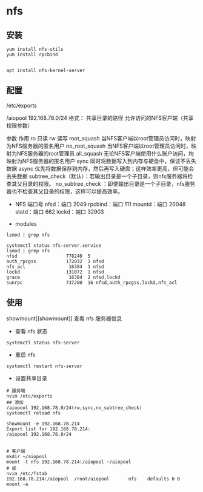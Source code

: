 # nfs 

## 安装
```
yum install nfs-utils
yum install rpcbind


apt install nfs-kernel-server
```

## 配置
/etc/exports

/aiopool 192.168.78.0/24
格式： 共享目录的路径 允许访问的NFS客户端（共享权限参数）

参数	作用
ro	只读
rw	读写
root_squash	当NFS客户端以root管理员访问时，映射为NFS服务器的匿名用户
no_root_squash	当NFS客户端以root管理员访问时，映射为NFS服务器的root管理员
all_squash	无论NFS客户端使用什么账户访问，均映射为NFS服务器的匿名用户
sync	同时将数据写入到内存与硬盘中，保证不丢失数据
async	优先将数据保存到内存，然后再写入硬盘；这样效率更高，但可能会丢失数据
subtree_check（默认）：若输出目录是一个子目录，则nfs服务器将检查其父目录的权限。
no_subtree_check ：即使输出目录是一个子目录，nfs服务器也不检查其父目录的权限，这样可以提高效率。

- NFS 端口号
nfsd：端口 2049 
rpcbind：端口 111
mountd：端口 20048
statd：端口 662
lockd：端口 32903

- modules

```shell
lsmod | grep nfs

systemctl status nfs-server.service
lsmod | grep nfs
nfsd                  778240  5
auth_rpcgss           172032  1 nfsd
nfs_acl                16384  1 nfsd
lockd                 131072  1 nfsd
grace                  16384  2 nfsd,lockd
sunrpc                737280  16 nfsd,auth_rpcgss,lockd,nfs_acl
```

## 使用
showmount[[showmount]] 查看 nfs 服务器信息
- 查看 nfs 状态
```shell
systemctl status nfs-server
```

- 重启 nfs

```shell
systemctl restart nfs-server
```

- 设置共享目录

```shell
# 服务端
nvim /etc/exports
## 添加 
/aiopool 192.168.78.0/24(rw,sync,no_subtree_check)
systemctl reload nfs

showmount -e 192.168.78.214
Export list for 192.168.78.214:
/aiopool 192.168.78.0/24


# 客户端
mkdir ~/aiopool
mount -t nfs 192.168.78.214:/aiopool ~/aiopool
# 或
nvim /etc/fstab
192.168.78.214:/aiopool  /root/aiopool       nfs    defaults 0 0
mount -a
```
